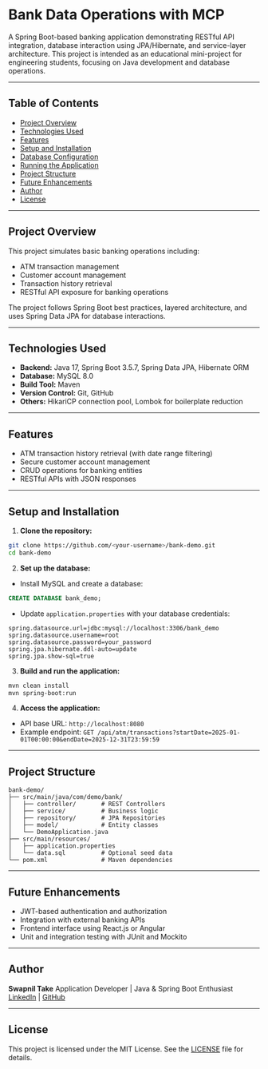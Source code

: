 # Bank Data Operations with MCP 

A Spring Boot-based banking application demonstrating RESTful API integration, database interaction using JPA/Hibernate, and service-layer architecture. This project is intended as an educational mini-project for engineering students, focusing on Java development and database operations.

---

## Table of Contents

- [Project Overview](#project-overview)
- [Technologies Used](#technologies-used)
- [Features](#features)
- [Setup and Installation](#setup-and-installation)
- [Database Configuration](#database-configuration)
- [Running the Application](#running-the-application)
- [Project Structure](#project-structure)
- [Future Enhancements](#future-enhancements)
- [Author](#author)
- [License](#license)

---

## Project Overview

This project simulates basic banking operations including:

- ATM transaction management
- Customer account management
- Transaction history retrieval
- RESTful API exposure for banking operations

The project follows Spring Boot best practices, layered architecture, and uses Spring Data JPA for database interactions.

---

## Technologies Used

- **Backend:** Java 17, Spring Boot 3.5.7, Spring Data JPA, Hibernate ORM  
- **Database:** MySQL 8.0  
- **Build Tool:** Maven  
- **Version Control:** Git, GitHub  
- **Others:** HikariCP connection pool, Lombok for boilerplate reduction

---

## Features

- ATM transaction history retrieval (with date range filtering)
- Secure customer account management
- CRUD operations for banking entities
- RESTful APIs with JSON responses

---

## Setup and Installation

1. **Clone the repository:**

```bash
git clone https://github.com/<your-username>/bank-demo.git
cd bank-demo
````

2. **Set up the database:**

* Install MySQL and create a database:

```sql
CREATE DATABASE bank_demo;
```

* Update `application.properties` with your database credentials:

```properties
spring.datasource.url=jdbc:mysql://localhost:3306/bank_demo
spring.datasource.username=root
spring.datasource.password=your_password
spring.jpa.hibernate.ddl-auto=update
spring.jpa.show-sql=true
```

3. **Build and run the application:**

```bash
mvn clean install
mvn spring-boot:run
```

4. **Access the application:**

* API base URL: `http://localhost:8080`
* Example endpoint: `GET /api/atm/transactions?startDate=2025-01-01T00:00:00&endDate=2025-12-31T23:59:59`

---

## Project Structure

```
bank-demo/
├── src/main/java/com/demo/bank/
│   ├── controller/       # REST Controllers
│   ├── service/          # Business logic
│   ├── repository/       # JPA Repositories
│   ├── model/            # Entity classes
│   └── DemoApplication.java
├── src/main/resources/
│   ├── application.properties
│   └── data.sql          # Optional seed data
└── pom.xml               # Maven dependencies
```

---

## Future Enhancements

* JWT-based authentication and authorization
* Integration with external banking APIs
* Frontend interface using React.js or Angular
* Unit and integration testing with JUnit and Mockito

---

## Author

**Swapnil Take**
Application Developer | Java & Spring Boot Enthusiast
[LinkedIn](https://www.linkedin.com/in/swapniltake) | [GitHub](https://github.com/<your-username>)

---

## License

This project is licensed under the MIT License. See the [LICENSE](LICENSE) file for details.

```

